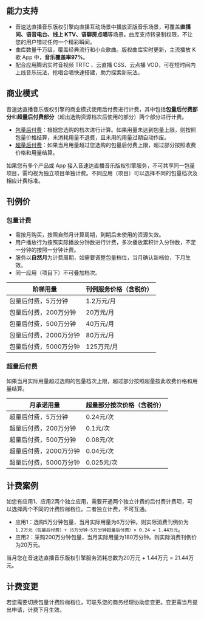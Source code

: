 ## 能力支持
- 音速达直播音乐版权引擎向直播互动场景中播放正版音乐场景，可覆盖**直播间、语音电台、线上 KTV、语聊房点唱**等场景。曲库支持转录制权限，不让您的用户错过任何一个精彩瞬间。
- 曲库数量千万级，覆盖经典流行和小众歌曲。版权曲库实时更新，主流播放 K 歌 App 中，**音乐覆盖率97%**。
- 配合应用腾讯实时音视频 TRTC 、云直播 CSS、云点播 VOD，可在短时间内上线音乐玩法，抢唱合唱快速搭建，助力探索新玩法。

## 商业模式
音速达直播音乐版权引擎的商业模式使用后付费进行计费，其中包括**包量后付费部分**和**超量后付费部分**（超出选购资源档次后使用的部分）两个部分进行计费。
- [包量后付费](#pack)：根据您选购的档次进行计算。如果用量未达到包量上限，则按照包量价格结算，未消耗用量不退费，且未用的用量过期自动作废。
- [超量后付费](#over)：如果当月用量超过您选购的包量后付费上限，超过部分按照收费价格和用量结算。

如果您有多个产品或 App 接入音速达直播音乐版权引擎服务，不可共享同一包量项目，需均视为独立项目单独计费。不同应用（项目）可以选择不同的包量档次及相应计费标准。

 
 [](id:price)
## 刊例价
 [](id:pack)
### 包量计费
- 需按月购买，按照自然月计算周期，到期后未使用的资源失效。
- 用户播放行为按照实际播放分钟数进行计费，多次播放累积计入分钟数，不足一分钟的按照一分钟计费。
- 服务以**自然月**为计费周期，如需要调整包量档位，当月确认新档位，下月生效。
- 同一应用（项目下）不可叠加档次。


| 阶梯用量           | 刊例服务价格（含税价） |
| ---------------------- | -------------------------- |
| 包量后付费，5万分钟    | 1.2万元/月                 |
| 包量后付费，200万分钟  | 20万元/月                  |
| 包量后付费，500万分钟   | 40万元/月                  |
| 包量后付费，2000万分钟 | 80万元/月                  |
| 包量后付费，5000万分钟 | 125万元/月                 |

 
 [](id:over)
### 超量后付费

如果当月实际用量超过选购的包量档次上限，超过部分按照超量按此收费价格和用量结算。

| 月承诺用量         | 超量部分按次价格（含税价） |
| ---------------------- | ------------------------------ |
| 超量后付费，5万分钟    | 0.24元/次                      |
| 超量后付费，200万分钟  | 0.1元/次                       |
| 超量后付费，500万分钟  | 0.08元/次                      |
| 超量后付费，2000万分钟 | 0.04元/次                      |
| 超量后付费，5000万分钟 | 0.025元/次                     |

 [](id:example)
## 计费案例
如您有应用1、应用2两个独立应用，需要开通两个独立计费的后付费计费项，可以选择两个不同的计费阶梯档位。二者独立计费，不可互通。
- 应用1：选购5万分钟包量，当月实际用量为6万分钟。则实际消费刊例价为 `1.2万元（包量后付费）+（6万分钟-5万分钟超量后付费）× 0.24 = 1.44万元`。
- 应用2：采购200万分钟包量，当月实际用量为180万分钟。则实际消费刊例价为20万元。

当月您在音速达直播音乐版权引擎服务消耗总数为20万元 + 1.44万元 = 21.44万元。

 [](id:change)
## 计费变更
若您需要切换包量计费阶梯档位，可联系您的商务经理协助您变更。变更需当月提出申请，计费下月生效。
